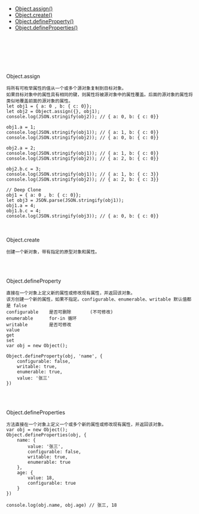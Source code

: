 - [Object.assign()](#Object.assign)
- [Object.create()](#Object.create)
- [Object.defineProperty()](#Object.defineProperty)
- [Object.defineProperties()](#Object.defineProperties)


<br/>
<br/>
<br/>
<br/>
<br/>


<a id="Object.assign">Object.assign</a>

```
将所有可枚举属性的值从一个或多个源对象复制到目标对象。
如果目标对象中的属性具有相同的键，则属性将被源对象中的属性覆盖。后面的源对象的属性将类似地覆盖前面的源对象的属性。
let obj1 = { a: 0 , b: { c: 0}}; 
let obj2 = Object.assign({}, obj1); 
console.log(JSON.stringify(obj2)); // { a: 0, b: { c: 0}} 

obj1.a = 1; 
console.log(JSON.stringify(obj1)); // { a: 1, b: { c: 0}} 
console.log(JSON.stringify(obj2)); // { a: 0, b: { c: 0}} 

obj2.a = 2; 
console.log(JSON.stringify(obj1)); // { a: 1, b: { c: 0}} 
console.log(JSON.stringify(obj2)); // { a: 2, b: { c: 0}}
 
obj2.b.c = 3; 
console.log(JSON.stringify(obj1)); // { a: 1, b: { c: 3}} 
console.log(JSON.stringify(obj2)); // { a: 2, b: { c: 3}} 

// Deep Clone 
obj1 = { a: 0 , b: { c: 0}}; 
let obj3 = JSON.parse(JSON.stringify(obj1)); 
obj1.a = 4; 
obj1.b.c = 4; 
console.log(JSON.stringify(obj3)); // { a: 0, b: { c: 0}}
```


<br/>
<br/>
<a id="Object.create">Object.create</a>


```
创建一个新对象，带有指定的原型对象和属性。
```
<br/>
<br/>


<a id="Object.defineProperty">Object.defineProperty</a>
```
直接在一个对象上定义新的属性或修改现有属性，并返回该对象。
该方创建一个新的属性，如果不指定。configurable、enumerable、writable 默认值都是 false
configurable	是否可删除		(不可修改)
enumerable		for-in 循环
writable		是否可修改
value			
get
set
var obj = new Object();

Object.defineProperty(obj, 'name', {
    configurable: false,
    writable: true,
    enumerable: true,
    value: '张三'
})
```


<br/>
<br/>

<a id="Object.defineProperties">Object.defineProperties</a>

```
方法直接在一个对象上定义一个或多个新的属性或修改现有属性，并返回该对象。
var obj = new Object();
Object.defineProperties(obj, {
    name: {
        value: '张三',
        configurable: false,
        writable: true,
        enumerable: true
    },
    age: {
        value: 18,
        configurable: true
    }
})

console.log(obj.name, obj.age) // 张三, 18

```

